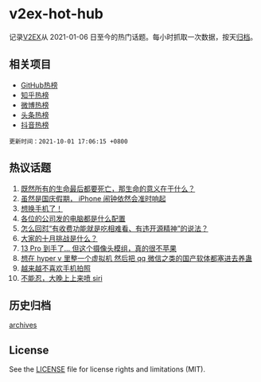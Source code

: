 # v2ex-hot-hub

 记录[V2EX](https://www.v2ex.com/)从 2021-01-06 日至今的热门话题。每小时抓取一次数据，按天[归档](archives)。
 
 ## 相关项目

- [GitHub热榜](https://github.com/lonnyzhang423/github-hot-hub)
- [知乎热榜](https://github.com/lonnyzhang423/zhihu-hot-hub)
- [微博热榜](https://github.com/lonnyzhang423/weibo-hot-hub)
- [头条热榜](https://github.com/lonnyzhang423/toutiao-hot-hub)
- [抖音热榜](https://github.com/lonnyzhang423/douyin-hot-hub)


 `更新时间：2021-10-01 17:06:15 +0800`

## 热议话题

1. [既然所有的生命最后都要死亡，那生命的意义在于什么？](https://www.v2ex.com/t/805512)
1. [虽然是国庆假期， iPhone 闹钟依然会准时响起](https://www.v2ex.com/t/805507)
1. [想换手机了！](https://www.v2ex.com/t/805515)
1. [各位的公司发的电脑都是什么配置](https://www.v2ex.com/t/805479)
1. [怎么回怼“有收费功能就是吃相难看、有违开源精神”的说法？](https://www.v2ex.com/t/805544)
1. [大家的十月挑战是什么？](https://www.v2ex.com/t/805524)
1. [13 Pro 到手了... 但这个摄像头模组，真的很不苹果](https://www.v2ex.com/t/805539)
1. [想在 hyper v 里整一个虚拟机 然后把 qq 微信之类的国产软体都塞进去养蛊](https://www.v2ex.com/t/805490)
1. [越来越不喜欢手机拍照](https://www.v2ex.com/t/805531)
1. [不能忍，大晚上上来喷 siri](https://www.v2ex.com/t/805496)

## 历史归档

[archives](archives)

## License

See the [LICENSE](LICENSE) file for license rights and limitations (MIT).
